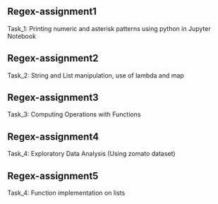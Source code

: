 ## Regex-assignment1
Task_1: Printing numeric and asterisk patterns using python in Jupyter Notebook

## Regex-assignment2
Task_2: String and List manipulation, use of lambda and map

## Regex-assignment3
Task_3: Computing Operations with Functions

## Regex-assignment4
Task_4: Exploratory Data Analysis (Using zomato dataset)

## Regex-assignment5
Task_4: Function implementation on lists
